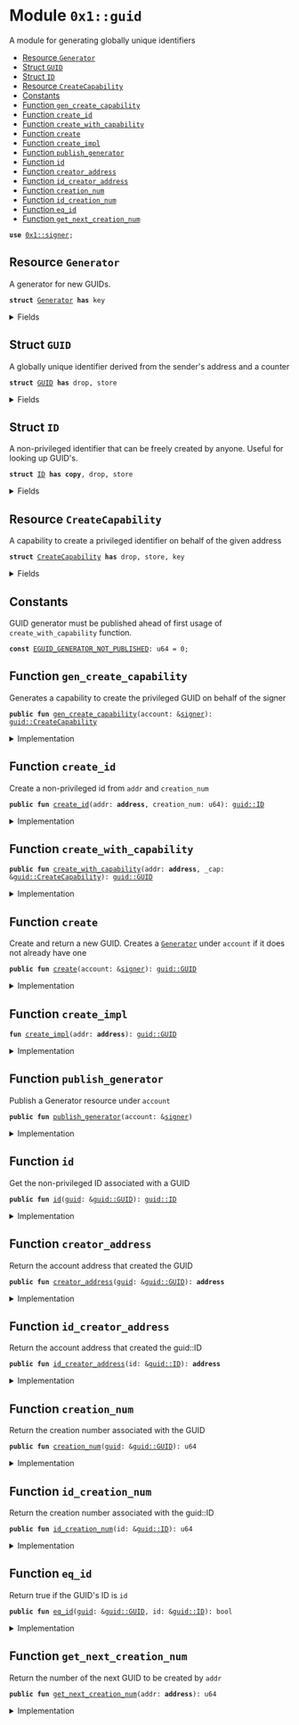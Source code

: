 
<a name="0x1_guid"></a>

# Module `0x1::guid`

A module for generating globally unique identifiers


-  [Resource `Generator`](#0x1_guid_Generator)
-  [Struct `GUID`](#0x1_guid_GUID)
-  [Struct `ID`](#0x1_guid_ID)
-  [Resource `CreateCapability`](#0x1_guid_CreateCapability)
-  [Constants](#@Constants_0)
-  [Function `gen_create_capability`](#0x1_guid_gen_create_capability)
-  [Function `create_id`](#0x1_guid_create_id)
-  [Function `create_with_capability`](#0x1_guid_create_with_capability)
-  [Function `create`](#0x1_guid_create)
-  [Function `create_impl`](#0x1_guid_create_impl)
-  [Function `publish_generator`](#0x1_guid_publish_generator)
-  [Function `id`](#0x1_guid_id)
-  [Function `creator_address`](#0x1_guid_creator_address)
-  [Function `id_creator_address`](#0x1_guid_id_creator_address)
-  [Function `creation_num`](#0x1_guid_creation_num)
-  [Function `id_creation_num`](#0x1_guid_id_creation_num)
-  [Function `eq_id`](#0x1_guid_eq_id)
-  [Function `get_next_creation_num`](#0x1_guid_get_next_creation_num)


<pre><code><b>use</b> <a href="signer.md#0x1_signer">0x1::signer</a>;
</code></pre>



<a name="0x1_guid_Generator"></a>

## Resource `Generator`

A generator for new GUIDs.


<pre><code><b>struct</b> <a href="guid.md#0x1_guid_Generator">Generator</a> <b>has</b> key
</code></pre>



<details>
<summary>Fields</summary>


<dl>
<dt>
<code>counter: u64</code>
</dt>
<dd>
 A monotonically increasing counter
</dd>
</dl>


</details>

<a name="0x1_guid_GUID"></a>

## Struct `GUID`

A globally unique identifier derived from the sender's address and a counter


<pre><code><b>struct</b> <a href="guid.md#0x1_guid_GUID">GUID</a> <b>has</b> drop, store
</code></pre>



<details>
<summary>Fields</summary>


<dl>
<dt>
<code>id: <a href="guid.md#0x1_guid_ID">guid::ID</a></code>
</dt>
<dd>

</dd>
</dl>


</details>

<a name="0x1_guid_ID"></a>

## Struct `ID`

A non-privileged identifier that can be freely created by anyone. Useful for looking up GUID's.


<pre><code><b>struct</b> <a href="guid.md#0x1_guid_ID">ID</a> <b>has</b> <b>copy</b>, drop, store
</code></pre>



<details>
<summary>Fields</summary>


<dl>
<dt>
<code>creation_num: u64</code>
</dt>
<dd>
 If creation_num is <code>i</code>, this is the <code>i+1</code>th GUID created by <code>addr</code>
</dd>
<dt>
<code>addr: <b>address</b></code>
</dt>
<dd>
 Address that created the GUID
</dd>
</dl>


</details>

<a name="0x1_guid_CreateCapability"></a>

## Resource `CreateCapability`

A capability to create a privileged identifier on behalf of the given address


<pre><code><b>struct</b> <a href="guid.md#0x1_guid_CreateCapability">CreateCapability</a> <b>has</b> drop, store, key
</code></pre>



<details>
<summary>Fields</summary>


<dl>
<dt>
<code>addr: <b>address</b></code>
</dt>
<dd>

</dd>
</dl>


</details>

<a name="@Constants_0"></a>

## Constants


<a name="0x1_guid_EGUID_GENERATOR_NOT_PUBLISHED"></a>

GUID generator must be published ahead of first usage of <code>create_with_capability</code> function.


<pre><code><b>const</b> <a href="guid.md#0x1_guid_EGUID_GENERATOR_NOT_PUBLISHED">EGUID_GENERATOR_NOT_PUBLISHED</a>: u64 = 0;
</code></pre>



<a name="0x1_guid_gen_create_capability"></a>

## Function `gen_create_capability`

Generates a capability to create the privileged GUID on behalf of the signer


<pre><code><b>public</b> <b>fun</b> <a href="guid.md#0x1_guid_gen_create_capability">gen_create_capability</a>(account: &<a href="signer.md#0x1_signer">signer</a>): <a href="guid.md#0x1_guid_CreateCapability">guid::CreateCapability</a>
</code></pre>



<details>
<summary>Implementation</summary>


<pre><code><b>public</b> <b>fun</b> <a href="guid.md#0x1_guid_gen_create_capability">gen_create_capability</a>(account: &<a href="signer.md#0x1_signer">signer</a>): <a href="guid.md#0x1_guid_CreateCapability">CreateCapability</a> {
    <b>let</b> addr = <a href="signer.md#0x1_signer_address_of">signer::address_of</a>(account);
    <b>if</b> (!<b>exists</b>&lt;<a href="guid.md#0x1_guid_Generator">Generator</a>&gt;(addr)) {
        <b>move_to</b>(account, <a href="guid.md#0x1_guid_Generator">Generator</a> { counter: 0 })
    };
    <a href="guid.md#0x1_guid_CreateCapability">CreateCapability</a> { addr }
}
</code></pre>



</details>

<a name="0x1_guid_create_id"></a>

## Function `create_id`

Create a non-privileged id from <code>addr</code> and <code>creation_num</code>


<pre><code><b>public</b> <b>fun</b> <a href="guid.md#0x1_guid_create_id">create_id</a>(addr: <b>address</b>, creation_num: u64): <a href="guid.md#0x1_guid_ID">guid::ID</a>
</code></pre>



<details>
<summary>Implementation</summary>


<pre><code><b>public</b> <b>fun</b> <a href="guid.md#0x1_guid_create_id">create_id</a>(addr: <b>address</b>, creation_num: u64): <a href="guid.md#0x1_guid_ID">ID</a> {
    <a href="guid.md#0x1_guid_ID">ID</a> { creation_num, addr }
}
</code></pre>



</details>

<a name="0x1_guid_create_with_capability"></a>

## Function `create_with_capability`



<pre><code><b>public</b> <b>fun</b> <a href="guid.md#0x1_guid_create_with_capability">create_with_capability</a>(addr: <b>address</b>, _cap: &<a href="guid.md#0x1_guid_CreateCapability">guid::CreateCapability</a>): <a href="guid.md#0x1_guid_GUID">guid::GUID</a>
</code></pre>



<details>
<summary>Implementation</summary>


<pre><code><b>public</b> <b>fun</b> <a href="guid.md#0x1_guid_create_with_capability">create_with_capability</a>(addr: <b>address</b>, _cap: &<a href="guid.md#0x1_guid_CreateCapability">CreateCapability</a>): <a href="guid.md#0x1_guid_GUID">GUID</a> <b>acquires</b> <a href="guid.md#0x1_guid_Generator">Generator</a> {
    <b>assert</b>!(<b>exists</b>&lt;<a href="guid.md#0x1_guid_Generator">Generator</a>&gt;(addr), <a href="guid.md#0x1_guid_EGUID_GENERATOR_NOT_PUBLISHED">EGUID_GENERATOR_NOT_PUBLISHED</a>);
    <a href="guid.md#0x1_guid_create_impl">create_impl</a>(addr)
}
</code></pre>



</details>

<a name="0x1_guid_create"></a>

## Function `create`

Create and return a new GUID. Creates a <code><a href="guid.md#0x1_guid_Generator">Generator</a></code> under <code>account</code>
if it does not already have one


<pre><code><b>public</b> <b>fun</b> <a href="guid.md#0x1_guid_create">create</a>(account: &<a href="signer.md#0x1_signer">signer</a>): <a href="guid.md#0x1_guid_GUID">guid::GUID</a>
</code></pre>



<details>
<summary>Implementation</summary>


<pre><code><b>public</b> <b>fun</b> <a href="guid.md#0x1_guid_create">create</a>(account: &<a href="signer.md#0x1_signer">signer</a>): <a href="guid.md#0x1_guid_GUID">GUID</a> <b>acquires</b> <a href="guid.md#0x1_guid_Generator">Generator</a> {
    <b>let</b> addr = <a href="signer.md#0x1_signer_address_of">signer::address_of</a>(account);
    <b>if</b> (!<b>exists</b>&lt;<a href="guid.md#0x1_guid_Generator">Generator</a>&gt;(addr)) {
        <b>move_to</b>(account, <a href="guid.md#0x1_guid_Generator">Generator</a> { counter: 0 })
    };
    <a href="guid.md#0x1_guid_create_impl">create_impl</a>(addr)
}
</code></pre>



</details>

<a name="0x1_guid_create_impl"></a>

## Function `create_impl`



<pre><code><b>fun</b> <a href="guid.md#0x1_guid_create_impl">create_impl</a>(addr: <b>address</b>): <a href="guid.md#0x1_guid_GUID">guid::GUID</a>
</code></pre>



<details>
<summary>Implementation</summary>


<pre><code><b>fun</b> <a href="guid.md#0x1_guid_create_impl">create_impl</a>(addr: <b>address</b>): <a href="guid.md#0x1_guid_GUID">GUID</a> <b>acquires</b> <a href="guid.md#0x1_guid_Generator">Generator</a> {
    <b>let</b> generator = <b>borrow_global_mut</b>&lt;<a href="guid.md#0x1_guid_Generator">Generator</a>&gt;(addr);
    <b>let</b> creation_num = generator.counter;
    generator.counter = creation_num + 1;
    <a href="guid.md#0x1_guid_GUID">GUID</a> { id: <a href="guid.md#0x1_guid_ID">ID</a> { creation_num, addr } }
}
</code></pre>



</details>

<a name="0x1_guid_publish_generator"></a>

## Function `publish_generator`

Publish a Generator resource under <code>account</code>


<pre><code><b>public</b> <b>fun</b> <a href="guid.md#0x1_guid_publish_generator">publish_generator</a>(account: &<a href="signer.md#0x1_signer">signer</a>)
</code></pre>



<details>
<summary>Implementation</summary>


<pre><code><b>public</b> <b>fun</b> <a href="guid.md#0x1_guid_publish_generator">publish_generator</a>(account: &<a href="signer.md#0x1_signer">signer</a>) {
    <b>move_to</b>(account, <a href="guid.md#0x1_guid_Generator">Generator</a> { counter: 0 })
}
</code></pre>



</details>

<a name="0x1_guid_id"></a>

## Function `id`

Get the non-privileged ID associated with a GUID


<pre><code><b>public</b> <b>fun</b> <a href="guid.md#0x1_guid_id">id</a>(<a href="guid.md#0x1_guid">guid</a>: &<a href="guid.md#0x1_guid_GUID">guid::GUID</a>): <a href="guid.md#0x1_guid_ID">guid::ID</a>
</code></pre>



<details>
<summary>Implementation</summary>


<pre><code><b>public</b> <b>fun</b> <a href="guid.md#0x1_guid_id">id</a>(<a href="guid.md#0x1_guid">guid</a>: &<a href="guid.md#0x1_guid_GUID">GUID</a>): <a href="guid.md#0x1_guid_ID">ID</a> {
    *&<a href="guid.md#0x1_guid">guid</a>.id
}
</code></pre>



</details>

<a name="0x1_guid_creator_address"></a>

## Function `creator_address`

Return the account address that created the GUID


<pre><code><b>public</b> <b>fun</b> <a href="guid.md#0x1_guid_creator_address">creator_address</a>(<a href="guid.md#0x1_guid">guid</a>: &<a href="guid.md#0x1_guid_GUID">guid::GUID</a>): <b>address</b>
</code></pre>



<details>
<summary>Implementation</summary>


<pre><code><b>public</b> <b>fun</b> <a href="guid.md#0x1_guid_creator_address">creator_address</a>(<a href="guid.md#0x1_guid">guid</a>: &<a href="guid.md#0x1_guid_GUID">GUID</a>): <b>address</b> {
    <a href="guid.md#0x1_guid">guid</a>.id.addr
}
</code></pre>



</details>

<a name="0x1_guid_id_creator_address"></a>

## Function `id_creator_address`

Return the account address that created the guid::ID


<pre><code><b>public</b> <b>fun</b> <a href="guid.md#0x1_guid_id_creator_address">id_creator_address</a>(id: &<a href="guid.md#0x1_guid_ID">guid::ID</a>): <b>address</b>
</code></pre>



<details>
<summary>Implementation</summary>


<pre><code><b>public</b> <b>fun</b> <a href="guid.md#0x1_guid_id_creator_address">id_creator_address</a>(id: &<a href="guid.md#0x1_guid_ID">ID</a>): <b>address</b> {
    id.addr
}
</code></pre>



</details>

<a name="0x1_guid_creation_num"></a>

## Function `creation_num`

Return the creation number associated with the GUID


<pre><code><b>public</b> <b>fun</b> <a href="guid.md#0x1_guid_creation_num">creation_num</a>(<a href="guid.md#0x1_guid">guid</a>: &<a href="guid.md#0x1_guid_GUID">guid::GUID</a>): u64
</code></pre>



<details>
<summary>Implementation</summary>


<pre><code><b>public</b> <b>fun</b> <a href="guid.md#0x1_guid_creation_num">creation_num</a>(<a href="guid.md#0x1_guid">guid</a>: &<a href="guid.md#0x1_guid_GUID">GUID</a>): u64 {
    <a href="guid.md#0x1_guid">guid</a>.id.creation_num
}
</code></pre>



</details>

<a name="0x1_guid_id_creation_num"></a>

## Function `id_creation_num`

Return the creation number associated with the guid::ID


<pre><code><b>public</b> <b>fun</b> <a href="guid.md#0x1_guid_id_creation_num">id_creation_num</a>(id: &<a href="guid.md#0x1_guid_ID">guid::ID</a>): u64
</code></pre>



<details>
<summary>Implementation</summary>


<pre><code><b>public</b> <b>fun</b> <a href="guid.md#0x1_guid_id_creation_num">id_creation_num</a>(id: &<a href="guid.md#0x1_guid_ID">ID</a>): u64 {
    id.creation_num
}
</code></pre>



</details>

<a name="0x1_guid_eq_id"></a>

## Function `eq_id`

Return true if the GUID's ID is <code>id</code>


<pre><code><b>public</b> <b>fun</b> <a href="guid.md#0x1_guid_eq_id">eq_id</a>(<a href="guid.md#0x1_guid">guid</a>: &<a href="guid.md#0x1_guid_GUID">guid::GUID</a>, id: &<a href="guid.md#0x1_guid_ID">guid::ID</a>): bool
</code></pre>



<details>
<summary>Implementation</summary>


<pre><code><b>public</b> <b>fun</b> <a href="guid.md#0x1_guid_eq_id">eq_id</a>(<a href="guid.md#0x1_guid">guid</a>: &<a href="guid.md#0x1_guid_GUID">GUID</a>, id: &<a href="guid.md#0x1_guid_ID">ID</a>): bool {
    &<a href="guid.md#0x1_guid">guid</a>.id == id
}
</code></pre>



</details>

<a name="0x1_guid_get_next_creation_num"></a>

## Function `get_next_creation_num`

Return the number of the next GUID to be created by <code>addr</code>


<pre><code><b>public</b> <b>fun</b> <a href="guid.md#0x1_guid_get_next_creation_num">get_next_creation_num</a>(addr: <b>address</b>): u64
</code></pre>



<details>
<summary>Implementation</summary>


<pre><code><b>public</b> <b>fun</b> <a href="guid.md#0x1_guid_get_next_creation_num">get_next_creation_num</a>(addr: <b>address</b>): u64 <b>acquires</b> <a href="guid.md#0x1_guid_Generator">Generator</a> {
    <b>if</b> (!<b>exists</b>&lt;<a href="guid.md#0x1_guid_Generator">Generator</a>&gt;(addr)) {
        0
    } <b>else</b> {
        <b>borrow_global</b>&lt;<a href="guid.md#0x1_guid_Generator">Generator</a>&gt;(addr).counter
    }
}
</code></pre>



</details>


[//]: # ("File containing references which can be used from documentation")
